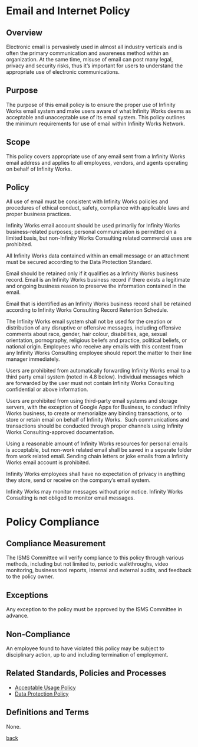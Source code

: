 # Email and Internet Policy

## Overview

Electronic email is pervasively used in almost all industry verticals and is often the primary communication and awareness method within an organization. At the same time, misuse of email can post many legal, privacy and security risks, thus it’s important for users to understand the appropriate use of electronic communications. 

## Purpose

The purpose of this email policy is to ensure the proper use of Infinity Works email system and make users aware of what Infinity Works deems as acceptable and unacceptable use of its email system. This policy outlines the minimum requirements for use of email within Infinity Works Network. 

## Scope

This policy covers appropriate use of any email sent from a Infinity Works email address and applies to all employees, vendors, and agents operating on behalf of Infinity Works.

## Policy

All use of email must be consistent with Infinity Works policies and procedures of ethical conduct, safety, compliance with applicable laws and proper business practices. 

Infinity Works email account should be used primarily for Infinity Works business-related purposes; personal communication is permitted on a limited basis, but non-Infinity Works Consulting related commercial uses are prohibited.

All Infinity Works data contained within an email message or an attachment must be secured according to the Data Protection Standard.

Email should be retained only if it qualifies as a Infinity Works business record. Email is an Infinity Works business record if there exists a legitimate and ongoing business reason to preserve the information contained in the email.

Email that is identified as an Infinity Works business record shall be retained according to Infinity Works Consulting Record Retention Schedule. 

The Infinity Works email system shall not be used for the creation or distribution of any disruptive or offensive messages, including offensive comments about race, gender, hair colour, disabilities, age, sexual orientation, pornography, religious beliefs and practice, political beliefs, or national origin. Employees who receive any emails with this content from any Infinity Works Consulting employee should report the matter to their line manager immediately.

Users are prohibited from automatically forwarding Infinity Works email to a third party email system (noted in 4.8 below).  Individual messages which are forwarded by the user must not contain Infinity Works Consulting confidential or above information. 

Users are prohibited from using third-party email systems and storage servers, with the exception of Google Apps for Business, to conduct Infinity Works business, to create or memorialize any binding transactions, or to store or retain email on behalf of Infinity Works.  Such communications and transactions should be conducted through proper channels using Infinity Works Consulting-approved documentation. 

Using a reasonable amount of Infinity Works resources for personal emails is acceptable, but non-work related email shall be saved in a separate folder from work related email.  Sending chain letters or joke emails from a Infinity Works email account is prohibited.  

Infinity Works employees shall have no expectation of privacy in anything they store, send or receive on the company’s email system. 

Infinity Works may monitor messages without prior notice. Infinity Works Consulting is not obliged to monitor email messages.

# Policy Compliance

## Compliance Measurement

The ISMS Committee will verify compliance to this policy through various methods, including but not limited to, periodic walkthroughs, video monitoring, business tool reports, internal and external audits, and feedback to the policy owner. 

##	Exceptions
Any exception to the policy must be approved by the ISMS Committee in advance. 

##	Non-Compliance
An employee found to have violated this policy may be subject to disciplinary action, up to and including termination of employment. 

## Related Standards, Policies and Processes

* [Acceptable Usage Policy](../acceptableusage/readme.md)
* [Data Protection Policy](../../ISO-9001/DataProtectionPolicy/readme.md)


## Definitions and Terms

None.

[back](../README.md#a-z-policies)
